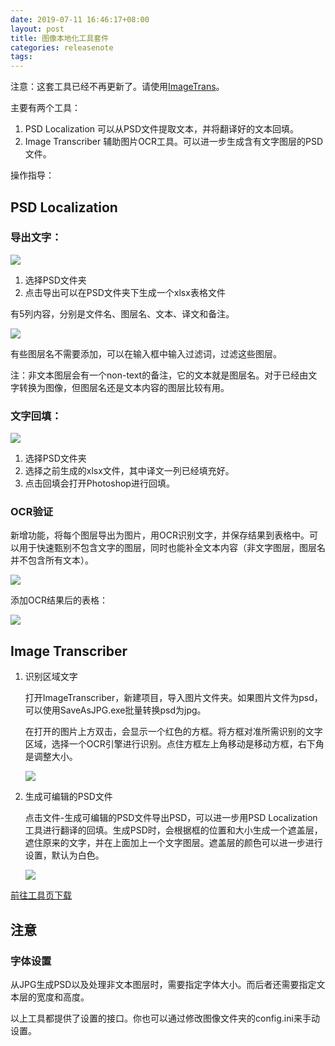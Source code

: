 ```yaml
---
date: 2019-07-11 16:46:17+08:00
layout: post
title: 图像本地化工具套件
categories: releasenote
tags: 
---
```


注意：这套工具已经不再更新了。请使用[ImageTrans](/imagetrans/)。

主要有两个工具：

1. PSD Localization 可以从PSD文件提取文本，并将翻译好的文本回填。
2. Image Transcriber 辅助图片OCR工具。可以进一步生成含有文字图层的PSD文件。

操作指导：

## PSD Localization

### 导出文字：

![](/album/image-localization/psd_export.jpg)

1. 选择PSD文件夹
2. 点击导出可以在PSD文件夹下生成一个xlsx表格文件

有5列内容，分别是文件名、图层名、文本、译文和备注。

![](/album/image-localization/psd-output-table.jpg)

有些图层名不需要添加，可以在输入框中输入过滤词，过滤这些图层。

注：非文本图层会有一个non-text的备注，它的文本就是图层名。对于已经由文字转换为图像，但图层名还是文本内容的图层比较有用。


### 文字回填：

![](/album/image-localization/psd_refill.jpg)

1. 选择PSD文件夹
2. 选择之前生成的xlsx文件，其中译文一列已经填充好。
3. 点击回填会打开Photoshop进行回填。


### OCR验证

新增功能，将每个图层导出为图片，用OCR识别文字，并保存结果到表格中。可以用于快速甄别不包含文字的图层，同时也能补全文本内容（非文字图层，图层名并不包含所有文本）。

![](/album/image-localization/ocr-verification.JPG)

添加OCR结果后的表格：

![](/album/image-localization/ocr-verification-table.JPG)


## Image Transcriber


1. 识别区域文字
	
    打开ImageTranscriber，新建项目，导入图片文件夹。如果图片文件为psd，可以使用SaveAsJPG.exe批量转换psd为jpg。

	在打开的图片上方双击，会显示一个红色的方框。将方框对准所需识别的文字区域，选择一个OCR引擎进行识别。点住方框左上角移动是移动方框，右下角是调整大小。
	
	![](/album/image-localization/imagetranscriber.jpg)
	
2. 生成可编辑的PSD文件

	点击文件-生成可编辑的PSD文件导出PSD，可以进一步用PSD Localization工具进行翻译的回填。生成PSD时，会根据框的位置和大小生成一个遮盖层，遮住原来的文字，并在上面加上一个文字图层。遮盖层的颜色可以进一步进行设置，默认为白色。
	
	![](/album/image-localization/imagetranscriber-menu.jpg)
	


[前往工具页下载](https://www.basiccat.org/zh/tools/)

## 注意

### 字体设置

从JPG生成PSD以及处理非文本图层时，需要指定字体大小。而后者还需要指定文本层的宽度和高度。

以上工具都提供了设置的接口。你也可以通过修改图像文件夹的config.ini来手动设置。
